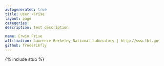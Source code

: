 ```yaml
---
autogenerated: true
title: User ›Frise
layout: page
categories: 
description: test description

name: Erwin Frise
affiliation: Lawrence Berkeley National Laboratory | http://www.lbl.gov/
github: frederikfly
---
```

{% include stub %}

